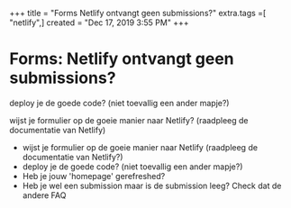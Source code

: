 +++
title = "Forms Netlify ontvangt geen submissions?"
extra.tags =[ "netlify",]
created = "Dec 17, 2019 3:55 PM"
+++
# Forms: Netlify ontvangt geen submissions?

deploy je de goede code? (niet toevallig een ander mapje?)

wijst je formulier op de goeie manier naar Netlify? (raadpleeg de documentatie van Netlify)

- wijst je formulier op de goeie manier naar Netlify (raadpleeg de documentatie van Netlify?)
- deploy je de goede code? (niet toevallig een ander mapje?)
- Heb je jouw 'homepage' gerefreshed?
- Heb je wel een submission maar is de submission leeg? Check dat de andere FAQ